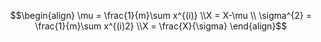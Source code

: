 $$\begin{align}
\mu = \frac{1}{m}\sum x^{(i)}
\\X = X-\mu
\\ \sigma^{2} = \frac{1}{m}\sum x^{(i)2}
\\X = \frac{X}{\sigma}
\end{align}$$
